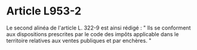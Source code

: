 # Article L953-2

Le second alinéa de l'article L. 322-9 est ainsi rédigé :   " Ils se conforment aux dispositions prescrites par le code des impôts applicable dans le territoire relatives aux ventes publiques et par enchères. "